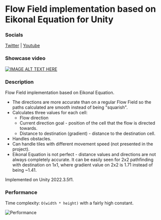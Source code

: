 # Flow Field implementation based on Eikonal Equation for Unity
### Socials
[Twitter](https://twitter.com/BJKgamedev) | [Youtube](https://www.youtube.com/channel/UCyfwnxacJqN3vBFI6vVj_8g)
### Showcase video
[![IMAGE ALT TEXT HERE](https://img.youtube.com/vi/CfXa_U5K0lw/0.jpg)](https://www.youtube.com/watch?v=CfXa_U5K0lw)
### Description
Flow Field implementation based on Eikonal Equation.
- The directions are more accurate than on a regular Flow Field so the paths calculated are smooth instead of being "squarish".
- Calculates three values for each cell:
  - Flow direction
  - Current direction goal - position of the cell that the flow is directed towards.
  - Distance to destination (gradient) - distance to the destination cell.
- Handles obstacles.
- Can handle tiles with different movement speed (not presented in the project).
- Eikonal Equation is not perfect - distance values and directions are not always completely accurate. It can be easily seen for 2x2 pathfinding with destination on 1x1, where gradient value on 2x2 is 1.71 instead of being ~1.41.

Implemented on Unity 2022.3.5f1.

### Performance
Time complexity: `O(width * height)` with a fairly high constant.

![Performance](https://i.imgur.com/0Bm6f3Y.png)
